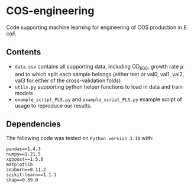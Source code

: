 # COS-engineering
Code supporting machine learning for engineering of COS production in *E. coli*.

## Contents
- `data.csv` contains all supporting data, including OD$_{600}$, growth rate $\mu$ and to which split each sample belongs (either test or val0, val1, val2, val3 for either of the cross-validation folds)
- `utils.py` supporting python helper functions to load in data and train models
- `example_script_PLS.py` and `example_script_PLS.py` example script of usage to reproduce our results.

## Dependencies

The following code was tested on `Python version 3.10` with:
```
pandas==1.4.3
numpy==1.21.5
xgboost==1.5.0
matplotlib
seaborn==0.11.2
scikit-learn==1.1.1
shap==0.39.0
```